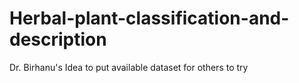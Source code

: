 # Herbal-plant-classification-and-description
Dr. Birhanu's Idea to put available dataset for others to try
